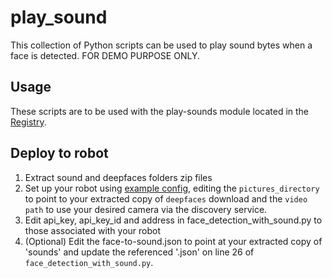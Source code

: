 # play_sound

This collection of Python scripts can be used to play sound bytes when a face is detected. FOR DEMO PURPOSE ONLY.

## Usage

These scripts are to be used with the play-sounds module located in the [Registry](https://app.viam.com/module/jeremyrhyde/play-sound).

## Deploy to robot

1. Extract sound and deepfaces folders zip files
2. Set up your robot using [example config](https://github.com/jeremyrhyde/soleng-scripts/blob/main/play_sound/example_config.json), editing the `pictures_directory` to point to your extracted copy of `deepfaces` download and the `video path` to use your desired camera via the discovery service.
3. Edit api_key, api_key_id and address in face_detection_with_sound.py to those associated with your robot
4. (Optional) Edit the face-to-sound.json to point at your extracted copy of 'sounds' and update the referenced '.json' on line 26 of `face_detection_with_sound.py`.